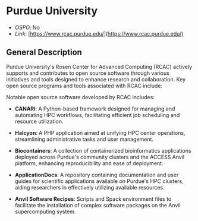 
# Purdue University

- *OSPO*: No
- *Link*: [https://www.rcac.purdue.edu/](https://www.rcac.purdue.edu/)

## General Description

Purdue University's Rosen Center for Advanced Computing (RCAC) actively supports and contributes to open source software through various initiatives and tools designed to enhance research and collaboration. Key open source programs and tools associated with RCAC include:​

Notable open source software developed by RCAC includes:​

- **CANARI**: A Python-based framework designed for managing and automating HPC workflows, facilitating efficient job scheduling and resource utilization.​

- **Halcyon**: A PHP application aimed at unifying HPC center operations, streamlining administrative tasks and user management.​

- **Biocontainers**: A collection of containerized bioinformatics applications deployed across Purdue's community clusters and the ACCESS Anvil platform, enhancing reproducibility and ease of deployment.​

- **ApplicationDocs**: A repository containing documentation and user guides for scientific applications available on Purdue's HPC clusters, aiding researchers in effectively utilizing available resources.​

- **Anvil Software Recipes**: Scripts and Spack environment files to facilitate the installation of complex software packages on the Anvil supercomputing system.​
